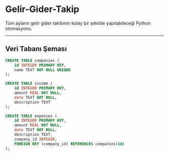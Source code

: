 # Gelir-Gider-Takip
Tüm ayların gelir gider takibinin kolay bir şekilde yapılabileceği Python otomasyonu.
<hr>

## Veri Tabanı Şeması
```sql
CREATE TABLE companies (
    id INTEGER PRIMARY KEY,
    name TEXT NOT NULL UNIQUE
);

CREATE TABLE income (
    id INTEGER PRIMARY KEY,
    amount REAL NOT NULL,
    date TEXT NOT NULL,
    description TEXT
);

CREATE TABLE expenses (
    id INTEGER PRIMARY KEY,
    amount REAL NOT NULL,
    date TEXT NOT NULL,
    description TEXT,
    company_id INTEGER,
    FOREIGN KEY (company_id) REFERENCES companies(id)
);
```
